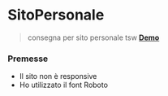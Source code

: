 # SitoPersonale
> consegna per sito personale tsw
[**Demo**]()
### Premesse 
- Il sito non è responsive
- Ho utilizzato il font Roboto
